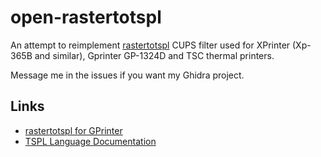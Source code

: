 # open-rastertotspl

An attempt to reimplement [rastertotspl](https://github.com/feisuzhu/gprinter-cups/blob/master/rastertotspl) CUPS filter
used for XPrinter (Xp-365B and similar), Gprinter GP-1324D and TSC thermal printers.

Message me in the issues if you want my Ghidra project.

## Links

 * [rastertotspl for GPrinter](https://github.com/feisuzhu/gprinter-cups)
 * [TSPL Language Documentation](docs/tspl.pdf)